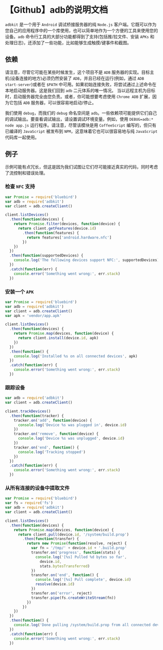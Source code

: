 # 【Github】adb的说明文档
`adbkit` 是一个用于 `Android` 调试桥接服务器的纯 `Node.js` 客户端。它既可以作为您自己的应用程序中的一个库使用，也可以简单地作为一个方便的工具来使用您的设备。`adb` 命令行工具的大部分功能都得到了支持(包括推/拉文件、安装 `APKs` 和处理日志)，还添加了一些功能，比如能够生成触摸/键事件和截图。

## 依赖

请注意，尽管它可能在某些时候发生，这个项目不是 `ADB` 服务器的实现。目标主机(设备连接的地方)必须仍然安装了 `ADB`，并且已经在运行(例如，通过 `ADB start-server`)或者在 `$PATH` 中可用。如果初始连接失败，将尝试通过上述命令在本地启动服务器。这是我们回到 `adb` 二元体系的唯一情况。
当以远程主机为目标时，启动服务器完全由您负责。或者，你可能想要考虑使用 `Chrome ADB` 扩展，因为它包括 `ADB` 服务器，可以很容易地启动/停止。

我们使用 `debug`，而我们的 `debug` 命名空间是 `adb`。一些依赖项可能提供它们自己的调试输出。要查看调试输出，请设置调试环境变量。例如，使用 `DEBUG=adb:* node app.js` 运行程序。请注意，尽管该模块是用 `CoffeeScript` 编写的，但只有已编译的 `JavaScript` 被发布到 `NPM`，这意味着它也可以很容易地与纯 `JavaScript`  代码库一起使用。

## 例子
示例可能有点冗长，但这是因为我们试图让它们尽可能接近真实的代码，同时考虑了流控制和错误处理。
### 检查 `NFC` 支持
```js
var Promise = require('bluebird')
var adb = require('adbkit')
var client = adb.createClient()

client.listDevices()
  .then(function(devices) {
    return Promise.filter(devices, function(device) {
      return client.getFeatures(device.id)
        .then(function(features) {
          return features['android.hardware.nfc']
        })
    })
  })
  .then(function(supportedDevices) {
    console.log('The following devices support NFC:', supportedDevices)
  })
  .catch(function(err) {
    console.error('Something went wrong:', err.stack)
  })
```
### 安装一个 `APK`
```js
var Promise = require('bluebird')
var adb = require('adbkit')
var client = adb.createClient()
var apk = 'vendor/app.apk'

client.listDevices()
  .then(function(devices) {
    return Promise.map(devices, function(device) {
      return client.install(device.id, apk)
    })
  })
  .then(function() {
    console.log('Installed %s on all connected devices', apk)
  })
  .catch(function(err) {
    console.error('Something went wrong:', err.stack)
  })
```
### 跟踪设备
```js
var adb = require('adbkit')
var client = adb.createClient()

client.trackDevices()
  .then(function(tracker) {
    tracker.on('add', function(device) {
      console.log('Device %s was plugged in', device.id)
    })
    tracker.on('remove', function(device) {
      console.log('Device %s was unplugged', device.id)
    })
    tracker.on('end', function() {
      console.log('Tracking stopped')
    })
  })
  .catch(function(err) {
    console.error('Something went wrong:', err.stack)
  })
```
### 从所有连接的设备中提取文件
```js
var Promise = require('bluebird')
var fs = require('fs')
var adb = require('adbkit')
var client = adb.createClient()

client.listDevices()
  .then(function(devices) {
    return Promise.map(devices, function(device) {
      return client.pull(device.id, '/system/build.prop')
        .then(function(transfer) {
          return new Promise(function(resolve, reject) {
            var fn = '/tmp/' + device.id + '.build.prop'
            transfer.on('progress', function(stats) {
              console.log('[%s] Pulled %d bytes so far',
                device.id,
                stats.bytesTransferred)
            })
            transfer.on('end', function() {
              console.log('[%s] Pull complete', device.id)
              resolve(device.id)
            })
            transfer.on('error', reject)
            transfer.pipe(fs.createWriteStream(fn))
          })
        })
    })
  })
  .then(function() {
    console.log('Done pulling /system/build.prop from all connected devices')
  })
  .catch(function(err) {
    console.error('Something went wrong:', err.stack)
  })
```